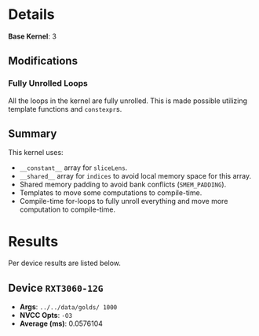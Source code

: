 # Details
**Base Kernel**: 3


## Modifications
### Fully Unrolled Loops
All the loops in the kernel are fully unrolled. This is made possible utilizing template functions and `constexpr`s.

## Summary
This kernel uses:
- `__constant__` array for `sliceLens`.
- `__shared__` array for `indices` to avoid local memory space for this array.
- Shared memory padding to avoid bank conflicts (`SMEM_PADDING`).
- Templates to move some computations to compile-time.
- Compile-time for-loops to fully unroll everything and move more computation to compile-time.

# Results
Per device results are listed below.

## Device `RXT3060-12G`
- **Args**: `../../data/golds/ 1000`
- **NVCC Opts**: `-O3`
- **Average (ms)**: 0.0576104
